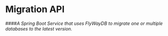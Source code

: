 # Migration API
####*A Spring Boot Service that uses FlyWayDB to migrate one or multiple databases to the latest version.*